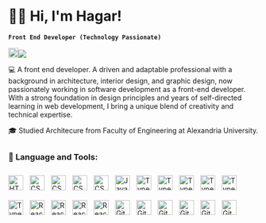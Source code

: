 # 👋🏻 Hi, I'm Hagar!

**`Front End Developer (Technology Passionate)`**

<p align="left"><a href="https://www.linkedin.com/in/hagar-ragab-12ab8b256/"><img alt="linkedin" width="20px"src="https://cdn.jsdelivr.net/gh/devicons/devicon@latest/icons/linkedin/linkedin-original.svg" /><img src="https://img.shields.io/badge/linkedin-%230177B5?style=flat&logo=linkedin&logoColor=white"/></a>
</p>

💻 A front end developer. A driven and adaptable professional with a background in architecture, interior design, and graphic design, now passionately working in software development as a front-end developer. With a strong foundation in design principles and years of self-directed learning in web development, I bring a unique blend of creativity and technical expertise.

🎓 Studied Architecure from Faculty of Engineering at Alexandria University.

##

### 🧰 Language and Tools:
<div>
<img align="left" alt="HTML" width="30px" style="padding-right:10px;padding-top:10px;padding-bottom:10px;" src="https://cdn.jsdelivr.net/gh/devicons/devicon/icons/html5/html5-plain.svg" />
<img align="left" alt="CSS" width="30px" style="padding-right:10px;padding-top:10px;padding-bottom:10px;" src="https://cdn.jsdelivr.net/gh/devicons/devicon/icons/css3/css3-plain.svg" />
<img align="left" alt="CSS" width="30px" style="padding-right:10px;padding-top:10px;padding-bottom:10px;" src="https://cdn.jsdelivr.net/gh/devicons/devicon@latest/icons/sass/sass-original.svg" />
<img align="left" alt="CSS" width="30px" style="padding-right:10px;padding-top:10px;padding-bottom:10px;" src="https://cdn.jsdelivr.net/gh/devicons/devicon@latest/icons/bootstrap/bootstrap-original.svg" />
<img align="left" alt="CSS" width="30px" style="padding-right:10px;padding-top:10px;padding-bottom:10px;" src="https://cdn.jsdelivr.net/gh/devicons/devicon@latest/icons/tailwindcss/tailwindcss-original.svg" />
<img align="left" alt="JavaScript" width="30px" style="padding-right:10px;padding-top:10px;padding-bottom:10px;" src="https://cdn.jsdelivr.net/gh/devicons/devicon/icons/javascript/javascript-plain.svg" />
<img align="left" alt="TypeScript" width="30px" style="padding-right:10px;padding-top:10px;padding-bottom:10px;" src="https://cdn.jsdelivr.net/gh/devicons/devicon/icons/typescript/typescript-plain.svg" />
<img align="left" alt="TypeScript" width="30px" style="padding-right:10px;padding-top:10px;padding-bottom:10px;" src="https://cdn.jsdelivr.net/gh/devicons/devicon@latest/icons/postman/postman-original.svg" />
<img align="left" alt="TypeScript" width="30px" style="padding-right:10px;padding-top:10px;padding-bottom:10px;" src="https://cdn.jsdelivr.net/gh/devicons/devicon@latest/icons/jest/jest-plain.svg" />
<img align="left" alt="TypeScript" width="30px" style="padding-right:10px;padding-top:10px;padding-bottom:10px;" src="https://cdn.jsdelivr.net/gh/devicons/devicon@latest/icons/vitest/vitest-original.svg" />
<img align="left" alt="TypeScript" width="30px" style="padding-right:10px;padding-top:10px;padding-bottom:10px;" src="https://cdn.jsdelivr.net/gh/devicons/devicon@latest/icons/vitejs/vitejs-original.svg" />
<img align="left" alt="TypeScript" width="30px" style="padding-right:10px;padding-top:10px;padding-bottom:10px;" src="https://cdn.jsdelivr.net/gh/devicons/devicon@latest/icons/npm/npm-original-wordmark.svg" />
<img align="left" alt="React" width="30px" style="padding-right:10px;padding-top:10px;padding-bottom:10px;" src="https://cdn.jsdelivr.net/gh/devicons/devicon/icons/react/react-original.svg" />
<img align="left" alt="React" width="30px" style="padding-right:10px;padding-top:10px;padding-bottom:10px;" src="https://cdn.jsdelivr.net/gh/devicons/devicon@latest/icons/reactrouter/reactrouter-original.svg" />
<img align="left" alt="React" width="30px" style="padding-right:10px;padding-top:10px;padding-bottom:10px;" src="https://cdn.jsdelivr.net/gh/devicons/devicon@latest/icons/redux/redux-original.svg" />
<img align="left" alt="React" width="30px" style="padding-right:10px;padding-top:10px;padding-bottom:10px;" src="https://cdn.jsdelivr.net/gh/devicons/devicon@latest/icons/git/git-original.svg" />
<img align="left" alt="GitHub" width="30px" style="padding-right:10px;padding-top:10px;padding-bottom:10px;" src="https://cdn.jsdelivr.net/gh/devicons/devicon/icons/github/github-original.svg" />
<img align="left" alt="GitHub" width="30px" style="padding-right:10px;padding-top:10px;padding-bottom:10px;" src="https://cdn.jsdelivr.net/gh/devicons/devicon@latest/icons/netlify/netlify-original.svg" />
<img align="left" alt="GitHub" width="30px" style="padding-right:10px;padding-top:10px;padding-bottom:10px;" src="https://cdn.jsdelivr.net/gh/devicons/devicon@latest/icons/c/c-plain.svg" />
<img align="left" alt="GitHub" width="30px" style="padding-right:10px;padding-top:10px;padding-bottom:10px;" src="https://cdn.jsdelivr.net/gh/devicons/devicon@latest/icons/photoshop/photoshop-original.svg" />
<img align="left" alt="GitHub" width="30px" style="padding-right:10px;padding-top:10px;padding-bottom:10px;" src="https://cdn.jsdelivr.net/gh/devicons/devicon@latest/icons/illustrator/illustrator-line.svg" />
<img align="left" alt="GitHub" width="30px" style="padding-right:10px;padding-top:10px;padding-bottom:10px" src="https://cdn.jsdelivr.net/gh/devicons/devicon@latest/icons/xd/xd-plain.svg" />
</div>
<br />

###

